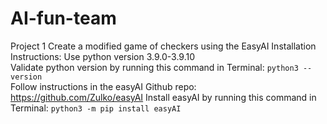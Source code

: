 # AI-fun-team
Project 1
Create a modified game of checkers using the EasyAI
Installation Instructions:
Use python version 3.9.0-3.9.10 \
Validate python version by running this command in Terminal:
```python3 --version``` \
Follow instructions in the easyAI Github repo: https://github.com/Zulko/easyAI
Install easyAI by running this command in Terminal:
```python3 -m pip install easyAI```


